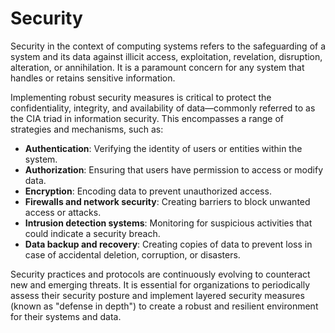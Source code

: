 # Security

Security in the context of computing systems refers to the safeguarding of a system and its data against illicit access, exploitation, revelation, disruption, alteration, or annihilation. It is a paramount concern for any system that handles or retains sensitive information.

Implementing robust security measures is critical to protect the confidentiality, integrity, and availability of data—commonly referred to as the CIA triad in information security. This encompasses a range of strategies and mechanisms, such as:

- **Authentication**: Verifying the identity of users or entities within the system.
- **Authorization**: Ensuring that users have permission to access or modify data.
- **Encryption**: Encoding data to prevent unauthorized access.
- **Firewalls and network security**: Creating barriers to block unwanted access or attacks.
- **Intrusion detection systems**: Monitoring for suspicious activities that could indicate a security breach.
- **Data backup and recovery**: Creating copies of data to prevent loss in case of accidental deletion, corruption, or disasters.

Security practices and protocols are continuously evolving to counteract new and emerging threats. It is essential for organizations to periodically assess their security posture and implement layered security measures (known as "defense in depth") to create a robust and resilient environment for their systems and data.